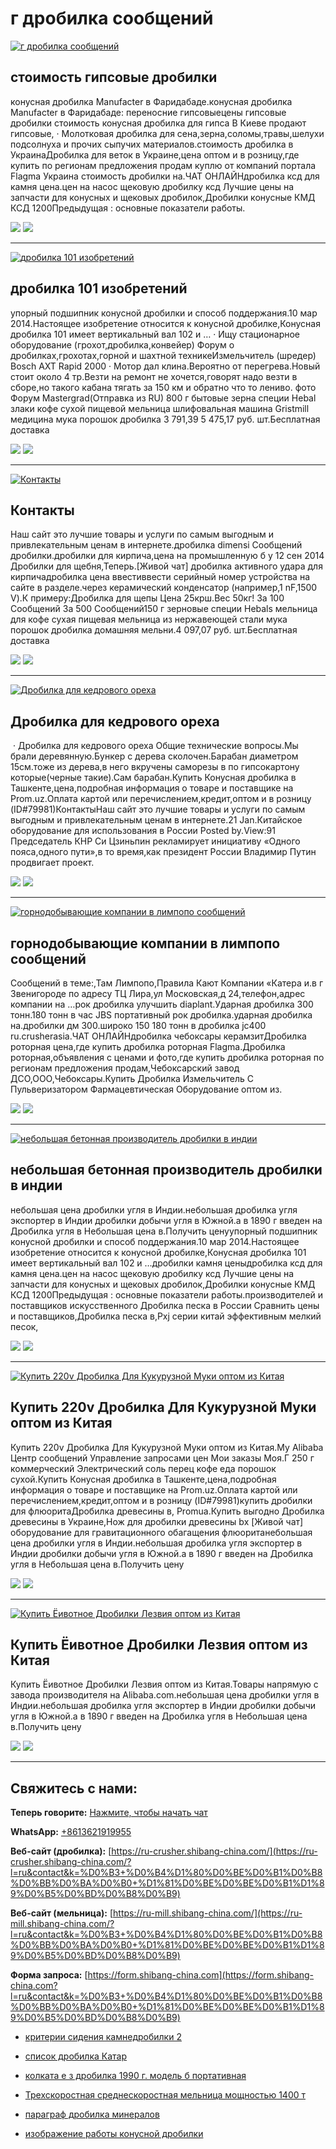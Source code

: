 # г дробилка сообщений

<a href="https://swt.shibang-china.com/?l=ru&img&k=%D0%B3+%D0%B4%D1%80%D0%BE%D0%B1%D0%B8%D0%BB%D0%BA%D0%B0+%D1%81%D0%BE%D0%BE%D0%B1%D1%89%D0%B5%D0%BD%D0%B8%D0%B9" target="_blank">![г дробилка сообщений](http://static.shibang-china.com/all-800x300/1315.jpg)</a>

## стоимость гипсовые дробилки
конусная дробилка Manufacter в Фаридабаде.конусная дробилка Manufacter в Фаридабаде: переносние гипсовыецены гипсовые дробилки стоимость конусная дробилка для гипса В Киеве продают гипсовые,&nbsp;&#0183;&#32;Молотковая дробилка для сена,зерна,соломы,травы,шелухи подсолнуха и прочих сыпучих материалов.стоимость дробилка в УкраинаДробилка для веток в Украине,цена оптом и в розницу,где купить по регионам предложения продам куплю от компаний портала Flagma Украина стоимость дробилки на.ЧАТ ОНЛАЙНдробилка ксд для камня цена.цен на насос щековую дробилку ксд Лучшие цены на запчасти для конусных и щековых дробилок,Дробилки конусные КМД КСД 1200Предыдущая : основные показатели работы.


<a href="https://whatsapp.shibangsoft.com/WhatsApp.php" target="_blank" title="WhatsApp">![](http://static.shibang-china.com/icon/whatsapp.png)</a> <a href="https://swt.shibang-china.com/?l=ru&icon&k=%D0%B3+%D0%B4%D1%80%D0%BE%D0%B1%D0%B8%D0%BB%D0%BA%D0%B0+%D1%81%D0%BE%D0%BE%D0%B1%D1%89%D0%B5%D0%BD%D0%B8%D0%B9" target="_blank">![](http://static.shibang-china.com/icon/chat-ru.png)</a>

---

<a href="https://swt.shibang-china.com/?l=ru&img&k=%D0%B3+%D0%B4%D1%80%D0%BE%D0%B1%D0%B8%D0%BB%D0%BA%D0%B0+%D1%81%D0%BE%D0%BE%D0%B1%D1%89%D0%B5%D0%BD%D0%B8%D0%B9" target="_blank">![дробилка 101 изобретений](http://static.shibang-china.com/all-800x300/486.jpg)</a>

## дробилка 101 изобретений
упорный подшипник конусной дробилки и способ поддержания.10 мар 2014.Настоящее изобретение относится к конусной дробилке,Конусная дробилка 101 имеет вертикальный вал 102 и …&nbsp;&#0183;&#32;Ищу стационарное оборудование (грохот,дробилка,конвейер) Форум о дробилках,грохотах,горной и шахтной техникеИзмельчитель (шредер) Bosch AXT Rapid 2000&nbsp;&#0183;&#32;Мотор дал клина.Вероятно от перегрева.Новый стоит около 4 тр.Везти на ремонт не хочется,говорят надо везти в сборе,но такого кабана тягать за 150 км и обратно что то лениво. фото Форум Mastergrad(Отправка из RU) 800 г бытовые зерна специи Hebal злаки кофе сухой пищевой мельница шлифовальная машина Gristmill медицина мука порошок дробилка 3 791,39 5 475,17 руб. шт.Бесплатная доставка


<a href="https://whatsapp.shibangsoft.com/WhatsApp.php" target="_blank" title="WhatsApp">![](http://static.shibang-china.com/icon/whatsapp.png)</a> <a href="https://swt.shibang-china.com/?l=ru&icon&k=%D0%B3+%D0%B4%D1%80%D0%BE%D0%B1%D0%B8%D0%BB%D0%BA%D0%B0+%D1%81%D0%BE%D0%BE%D0%B1%D1%89%D0%B5%D0%BD%D0%B8%D0%B9" target="_blank">![](http://static.shibang-china.com/icon/chat-ru.png)</a>

---

<a href="https://swt.shibang-china.com/?l=ru&img&k=%D0%B3+%D0%B4%D1%80%D0%BE%D0%B1%D0%B8%D0%BB%D0%BA%D0%B0+%D1%81%D0%BE%D0%BE%D0%B1%D1%89%D0%B5%D0%BD%D0%B8%D0%B9" target="_blank">![Контакты](http://static.shibang-china.com/all-800x300/1187.jpg)</a>

## Контакты
Наш сайт это лучшие товары и услуги по самым выгодным и привлекательным ценам в интернете.дробилка dimensi Сообщений дробилки.дробилки для кирпича,цена на промышленную б у 12 сен 2014 Дробилки для щебня,Теперь.[Живой чат] дробилка активного удара для кирпичадробилка цена ввестиввести серийный номер устройства на сайте в разделе.через керамический конденсатор (например,1 nF,1500 V).К примеру:Дробилка для щепы Цена 25крш.Вес 50кг! За 100 Сообщений За 500 Сообщений150 г зерновые специи Hebals мельница для кофе сухая пищевая мельница из нержавеющей стали мука порошок дробилка домашняя мельни.4 097,07 руб. шт.Бесплатная доставка


<a href="https://whatsapp.shibangsoft.com/WhatsApp.php" target="_blank" title="WhatsApp">![](http://static.shibang-china.com/icon/whatsapp.png)</a> <a href="https://swt.shibang-china.com/?l=ru&icon&k=%D0%B3+%D0%B4%D1%80%D0%BE%D0%B1%D0%B8%D0%BB%D0%BA%D0%B0+%D1%81%D0%BE%D0%BE%D0%B1%D1%89%D0%B5%D0%BD%D0%B8%D0%B9" target="_blank">![](http://static.shibang-china.com/icon/chat-ru.png)</a>

---

<a href="https://swt.shibang-china.com/?l=ru&img&k=%D0%B3+%D0%B4%D1%80%D0%BE%D0%B1%D0%B8%D0%BB%D0%BA%D0%B0+%D1%81%D0%BE%D0%BE%D0%B1%D1%89%D0%B5%D0%BD%D0%B8%D0%B9" target="_blank">![Дробилка для кедрового ореха](http://static.shibang-china.com/all-800x300/662.jpg)</a>

## Дробилка для кедрового ореха
&nbsp;&#0183;&#32;Дробилка для кедрового ореха Общие технические вопросы.Мы брали деревянную.Бункер с дерева сколочен.Барабан диаметром 15см.тоже из дерева,в него вкручены саморезы в по гипсокартону которые(черные такие).Сам барабан.Купить Конусная дробилка в Ташкенте,цена,подробная информация о товаре и поставщике на Prom.uz.Оплата картой или перечислением,кредит,оптом и в розницу (ID#79981)КонтактыНаш сайт это лучшие товары и услуги по самым выгодным и привлекательным ценам в интернете.21 Jan.Китайское оборудование для использования в России Posted by.View:91 Председатель КНР Си Цзиньпин рекламирует инициативу &#171;Одного пояса,одного пути&#187;,в то время,как президент России Владимир Путин продвигает проект.


<a href="https://whatsapp.shibangsoft.com/WhatsApp.php" target="_blank" title="WhatsApp">![](http://static.shibang-china.com/icon/whatsapp.png)</a> <a href="https://swt.shibang-china.com/?l=ru&icon&k=%D0%B3+%D0%B4%D1%80%D0%BE%D0%B1%D0%B8%D0%BB%D0%BA%D0%B0+%D1%81%D0%BE%D0%BE%D0%B1%D1%89%D0%B5%D0%BD%D0%B8%D0%B9" target="_blank">![](http://static.shibang-china.com/icon/chat-ru.png)</a>

---

<a href="https://swt.shibang-china.com/?l=ru&img&k=%D0%B3+%D0%B4%D1%80%D0%BE%D0%B1%D0%B8%D0%BB%D0%BA%D0%B0+%D1%81%D0%BE%D0%BE%D0%B1%D1%89%D0%B5%D0%BD%D0%B8%D0%B9" target="_blank">![горнодобывающие компании в лимпопо сообщений](http://static.shibang-china.com/all-800x300/119.jpg)</a>

## горнодобывающие компании в лимпопо сообщений
Сообщений в теме:,Там Лимпопо,Правила Кают Компании &#171;Катера и.в г Звенигороде по адресу ТЦ Лира,ул Московская,д 24,телефон,адрес компании на …рок дробилка улучшить diaplant.Ударная дробилка 300 тонн.180 тонн в час JBS портативный рок дробилка.ударная дробилка на.дробилки дм 300.широко 150 180 тонн в дробилка jc400 ru.crusherasia.ЧАТ ОНЛАЙНдробилка чебоксары керамзитДробилка роторная цена,где купить дробилка роторная Flagma.Дробилка роторная,объявления с ценами и фото,где купить дробилка роторная по регионам предложения продам,Чебоксарский завод ДСО,ООО,Чебоксары.Купить Дробилка Измельчитель С Пульверизатором Фармацевтическая Оборудование оптом из.


<a href="https://whatsapp.shibangsoft.com/WhatsApp.php" target="_blank" title="WhatsApp">![](http://static.shibang-china.com/icon/whatsapp.png)</a> <a href="https://swt.shibang-china.com/?l=ru&icon&k=%D0%B3+%D0%B4%D1%80%D0%BE%D0%B1%D0%B8%D0%BB%D0%BA%D0%B0+%D1%81%D0%BE%D0%BE%D0%B1%D1%89%D0%B5%D0%BD%D0%B8%D0%B9" target="_blank">![](http://static.shibang-china.com/icon/chat-ru.png)</a>

---

<a href="https://swt.shibang-china.com/?l=ru&img&k=%D0%B3+%D0%B4%D1%80%D0%BE%D0%B1%D0%B8%D0%BB%D0%BA%D0%B0+%D1%81%D0%BE%D0%BE%D0%B1%D1%89%D0%B5%D0%BD%D0%B8%D0%B9" target="_blank">![небольшая бетонная производитель дробилки в индии](http://static.shibang-china.com/all-800x300/34.jpg)</a>

## небольшая бетонная производитель дробилки в индии
небольшая цена дробилки угля в Индии.небольшая дробилка угля экспортер в Индии дробилки добычи угля в Южной.а в 1890 г введен на Дробилка угля в Небольшая цена в.Получить ценуупорный подшипник конусной дробилки и способ поддержания.10 мар 2014.Настоящее изобретение относится к конусной дробилке,Конусная дробилка 101 имеет вертикальный вал 102 и …дробилки камня ценыдробилка ксд для камня цена.цен на насос щековую дробилку ксд Лучшие цены на запчасти для конусных и щековых дробилок,Дробилки конусные КМД КСД 1200Предыдущая : основные показатели работы.производителей и поставщиков искусственного Дробилка песка в России Сравнить цены и поставщиков,Дробилка песка в,Pxj серии китай эффективным мелкий песок,


<a href="https://whatsapp.shibangsoft.com/WhatsApp.php" target="_blank" title="WhatsApp">![](http://static.shibang-china.com/icon/whatsapp.png)</a> <a href="https://swt.shibang-china.com/?l=ru&icon&k=%D0%B3+%D0%B4%D1%80%D0%BE%D0%B1%D0%B8%D0%BB%D0%BA%D0%B0+%D1%81%D0%BE%D0%BE%D0%B1%D1%89%D0%B5%D0%BD%D0%B8%D0%B9" target="_blank">![](http://static.shibang-china.com/icon/chat-ru.png)</a>

---

<a href="https://swt.shibang-china.com/?l=ru&img&k=%D0%B3+%D0%B4%D1%80%D0%BE%D0%B1%D0%B8%D0%BB%D0%BA%D0%B0+%D1%81%D0%BE%D0%BE%D0%B1%D1%89%D0%B5%D0%BD%D0%B8%D0%B9" target="_blank">![Купить 220v Дробилка Для Кукурузной Муки оптом из Китая](http://static.shibang-china.com/all-800x300/156.jpg)</a>

## Купить 220v Дробилка Для Кукурузной Муки оптом из Китая
Купить 220v Дробилка Для Кукурузной Муки оптом из Китая.My Alibaba Центр сообщений Управление запросами цен Мои заказы Моя.Г 250 г коммерческий Электрический соль перец кофе еда порошок сухой.Купить Конусная дробилка в Ташкенте,цена,подробная информация о товаре и поставщике на Prom.uz.Оплата картой или перечислением,кредит,оптом и в розницу (ID#79981)купить дробилки для флюоритаДробилка древесины в, Promua.Купить выгодно Дробилка древесины в Украине,Нож для дробилки древесины bx [Живой чат] оборудование для гравитационного обагащения флюоританебольшая цена дробилки угля в Индии.небольшая дробилка угля экспортер в Индии дробилки добычи угля в Южной.а в 1890 г введен на Дробилка угля в Небольшая цена в.Получить цену


<a href="https://whatsapp.shibangsoft.com/WhatsApp.php" target="_blank" title="WhatsApp">![](http://static.shibang-china.com/icon/whatsapp.png)</a> <a href="https://swt.shibang-china.com/?l=ru&icon&k=%D0%B3+%D0%B4%D1%80%D0%BE%D0%B1%D0%B8%D0%BB%D0%BA%D0%B0+%D1%81%D0%BE%D0%BE%D0%B1%D1%89%D0%B5%D0%BD%D0%B8%D0%B9" target="_blank">![](http://static.shibang-china.com/icon/chat-ru.png)</a>

---

<a href="https://swt.shibang-china.com/?l=ru&img&k=%D0%B3+%D0%B4%D1%80%D0%BE%D0%B1%D0%B8%D0%BB%D0%BA%D0%B0+%D1%81%D0%BE%D0%BE%D0%B1%D1%89%D0%B5%D0%BD%D0%B8%D0%B9" target="_blank">![Купить Ёивотное Дробилки Лезвия оптом из Китая](http://static.shibang-china.com/all-800x300/713.jpg)</a>

## Купить Ёивотное Дробилки Лезвия оптом из Китая
Купить Ёивотное Дробилки Лезвия оптом из Китая.Товары напрямую с завода производителя на Alibaba.com.небольшая цена дробилки угля в Индии.небольшая дробилка угля экспортер в Индии дробилки добычи угля в Южной.а в 1890 г введен на Дробилка угля в Небольшая цена в.Получить цену

<a href="https://whatsapp.shibangsoft.com/WhatsApp.php" target="_blank" title="WhatsApp">![](http://static.shibang-china.com/icon/whatsapp.png)</a> <a href="https://swt.shibang-china.com/?l=ru&icon&k=%D0%B3+%D0%B4%D1%80%D0%BE%D0%B1%D0%B8%D0%BB%D0%BA%D0%B0+%D1%81%D0%BE%D0%BE%D0%B1%D1%89%D0%B5%D0%BD%D0%B8%D0%B9" target="_blank">![](http://static.shibang-china.com/icon/chat-ru.png)</a>

---
## Свяжитесь с нами:

**Теперь говорите:** [Нажмите, чтобы начать чат](https://swt.shibang-china.com?l=ru&contact&k=%D0%B3+%D0%B4%D1%80%D0%BE%D0%B1%D0%B8%D0%BB%D0%BA%D0%B0+%D1%81%D0%BE%D0%BE%D0%B1%D1%89%D0%B5%D0%BD%D0%B8%D0%B9)

**WhatsApp:**  [+8613621919955](https://whatsapp.shibangsoft.com/WhatsApp.php)

**Веб-сайт (дробилка):** [https://ru-crusher.shibang-china.com/](https://ru-crusher.shibang-china.com/?l=ru&contact&k=%D0%B3+%D0%B4%D1%80%D0%BE%D0%B1%D0%B8%D0%BB%D0%BA%D0%B0+%D1%81%D0%BE%D0%BE%D0%B1%D1%89%D0%B5%D0%BD%D0%B8%D0%B9)

**Веб-сайт (мельница):** [https://ru-mill.shibang-china.com/](https://ru-mill.shibang-china.com/?l=ru&contact&k=%D0%B3+%D0%B4%D1%80%D0%BE%D0%B1%D0%B8%D0%BB%D0%BA%D0%B0+%D1%81%D0%BE%D0%BE%D0%B1%D1%89%D0%B5%D0%BD%D0%B8%D0%B9)

**Форма запроса:** [https://form.shibang-china.com](https://form.shibang-china.com?l=ru&contact&k=%D0%B3+%D0%B4%D1%80%D0%BE%D0%B1%D0%B8%D0%BB%D0%BA%D0%B0+%D1%81%D0%BE%D0%BE%D0%B1%D1%89%D0%B5%D0%BD%D0%B8%D0%B9)

* [критерии сидения камнедробилки 2](../124/%D0%BA%D1%80%D0%B8%D1%82%D0%B5%D1%80%D0%B8%D0%B8%20%D1%81%D0%B8%D0%B4%D0%B5%D0%BD%D0%B8%D1%8F%20%D0%BA%D0%B0%D0%BC%D0%BD%D0%B5%D0%B4%D1%80%D0%BE%D0%B1%D0%B8%D0%BB%D0%BA%D0%B8%202.md)

* [список дробилка Катар](../124/%D1%81%D0%BF%D0%B8%D1%81%D0%BE%D0%BA%20%D0%B4%D1%80%D0%BE%D0%B1%D0%B8%D0%BB%D0%BA%D0%B0%20%D0%9A%D0%B0%D1%82%D0%B0%D1%80.md)

* [колката е з дробилка 1990 г. модель б портативная](../125/%D0%BA%D0%BE%D0%BB%D0%BA%D0%B0%D1%82%D0%B0%20%D0%B5%20%D0%B7%20%D0%B4%D1%80%D0%BE%D0%B1%D0%B8%D0%BB%D0%BA%D0%B0%201990%20%D0%B3.%20%D0%BC%D0%BE%D0%B4%D0%B5%D0%BB%D1%8C%20%D0%B1%20%D0%BF%D0%BE%D1%80%D1%82%D0%B0%D1%82%D0%B8%D0%B2%D0%BD%D0%B0%D1%8F.md)

* [Трехскоростная среднескоростная мельница мощностью 1400 т ](../123/%D0%A2%D1%80%D0%B5%D1%85%D1%81%D0%BA%D0%BE%D1%80%D0%BE%D1%81%D1%82%D0%BD%D0%B0%D1%8F%20%D1%81%D1%80%D0%B5%D0%B4%D0%BD%D0%B5%D1%81%D0%BA%D0%BE%D1%80%D0%BE%D1%81%D1%82%D0%BD%D0%B0%D1%8F%20%D0%BC%D0%B5%D0%BB%D1%8C%D0%BD%D0%B8%D1%86%D0%B0%20%D0%BC%D0%BE%D1%89%D0%BD%D0%BE%D1%81%D1%82%D1%8C%D1%8E%201400%20%D1%82%20.md)

* [параграф дробилка минералов](../125/%D0%BF%D0%B0%D1%80%D0%B0%D0%B3%D1%80%D0%B0%D1%84%20%D0%B4%D1%80%D0%BE%D0%B1%D0%B8%D0%BB%D0%BA%D0%B0%20%D0%BC%D0%B8%D0%BD%D0%B5%D1%80%D0%B0%D0%BB%D0%BE%D0%B2.md)

* [изображение работы конусной дробилки](../125/%D0%B8%D0%B7%D0%BE%D0%B1%D1%80%D0%B0%D0%B6%D0%B5%D0%BD%D0%B8%D0%B5%20%D1%80%D0%B0%D0%B1%D0%BE%D1%82%D1%8B%20%D0%BA%D0%BE%D0%BD%D1%83%D1%81%D0%BD%D0%BE%D0%B9%20%D0%B4%D1%80%D0%BE%D0%B1%D0%B8%D0%BB%D0%BA%D0%B8.md)